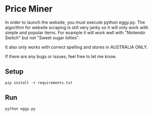# Price Miner

In order to launch the website, you must execute python eggy.py. The algorithm for website scraping is 
still very janky so it will only work with simple and popular items. For example it will work
well with "Nintendo Switch" but not "Sweet sugar lollies". 

It also only works with correct spelling and stores in AUSTRALIA ONLY.

If there are any bugs or issues, feel free to let me know.

## Setup
    pip install -r requirements.txt

## Run
    python eggy.py